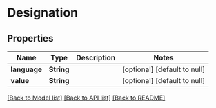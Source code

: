 # Designation
## Properties

| Name | Type | Description | Notes |
|------------ | ------------- | ------------- | -------------|
| **language** | **String** |  | [optional] [default to null] |
| **value** | **String** |  | [optional] [default to null] |

[[Back to Model list]](../README.md#documentation-for-models) [[Back to API list]](../README.md#documentation-for-api-endpoints) [[Back to README]](../README.md)

